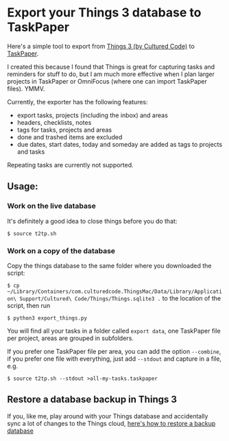 # Export your Things 3 database to TaskPaper

Here's a simple tool to export from [Things 3 (by Cultured Code)](https://culturedcode.com/things/) to [TaskPaper](https://www.taskpaper.com).

I created this because I found that Things is great for capturing tasks and reminders for stuff to do, but I am much more effective when I plan larger projects in TaskPaper or OmniFocus (where one can import TaskPaper files). YMMV.
 
Currently, the exporter has the following features:

- export tasks, projects (including the inbox) and areas 
- headers, checklists, notes
- tags for tasks, projects and areas
- done and trashed items are excluded
- due dates, start dates, today and someday are added as tags to projects and tasks

Repeating tasks are currently not supported.

## Usage:

### Work on the live database 

It's definitely a good idea to close things before you do that:

`$ source t2tp.sh`

### Work on a copy of the database


Copy the things database to the same folder where you downloaded the script:

`$ cp ~/Library/Containers/com.culturedcode.ThingsMac/Data/Library/Application\ Support/Cultured\ Code/Things/Things.sqlite3 .` 
to the location of the script, then run

`$ python3 export_things.py`

You will find all your tasks in a folder called `export data`, one TaskPaper file per project, areas are grouped in subfolders.

If you prefer one TaskPaper file per area, you can add the option `--combine`, if you prefer one file with everything, just add `--stdout` and capture in a file, e.g.

`$ source t2tp.sh --stdout >all-my-tasks.taskpaper`

## Restore a database backup in Things 3

If you, like me, play around with your Things database and accidentally sync a lot of changes to the Things cloud, [here's how to restore a backup database](https://support.culturedcode.com/customer/en/portal/articles/2803595-restoring-from-a-backup)




